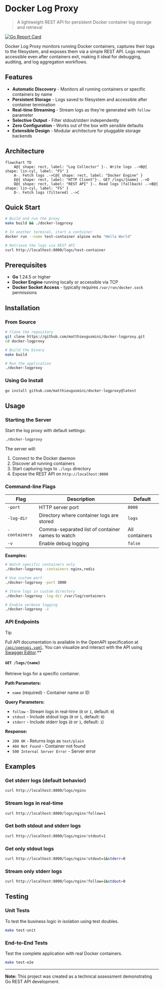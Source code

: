 # Docker Log Proxy

> A lightweight REST API for persistent Docker container log storage and retrieval

[![Go Report Card](https://goreportcard.com/badge/github.com/matthieugusmini/docker-logproxy)](https://goreportcard.com/report/github.com/matthieugusmini/docker-logproxy)

Docker Log Proxy monitors running Docker containers, captures their logs to the filesystem, and exposes them via a simple REST API. Logs remain accessible even after containers exit, making it ideal for debugging, auditing, and log aggregation workflows.

## Features

- **Automatic Discovery** - Monitors all running containers or specific containers by name
- **Persistent Storage** - Logs saved to filesystem and accessible after container termination
- **Real-time Streaming** - Stream logs as they're generated with `follow` parameter
- **Selective Output** - Filter stdout/stderr independently
- **Zero Configuration** - Works out of the box with sensible defaults
- **Extensible Design** - Modular architecture for pluggable storage backends

## Architecture

```mermaid
flowchart TD
    A@{ shape: rect, label: "Log Collector" }-. Write logs .->B@{ shape: lin-cyl, label: "FS" }
    A-. Fetch logs .->C@{ shape: rect, label: "Docker Engine" }
    E@{ shape: rect, label: "HTTP Client"}-. GET /logs/{name} .->D
    D@{ shape: rect, label: "REST API" }-. Read logs (fallback) .->B@{ shape: lin-cyl, label: "FS" }
    D-. Fetch logs (filtered) .->C
```

## Quick Start

```bash
# Build and run the proxy
make build && ./docker-logproxy

# In another terminal, start a container
docker run --name test-container alpine echo "Hello World"

# Retrieve the logs via REST API
curl http://localhost:8000/logs/test-container
```

## Prerequisites

- **Go** 1.24.5 or higher
- **Docker Engine** running locally or accessible via TCP
- **Docker Socket Access** - typically requires `/var/run/docker.sock` permissions

## Installation

### From Source

```bash
# Clone the repository
git clone https://github.com/matthieugusmini/docker-logproxy.git
cd docker-logproxy

# Build the binary
make build

# Run the application
./docker-logproxy
```

### Using Go Install

```bash
go install github.com/matthieugusmini/docker-logproxy@latest
```

## Usage

### Starting the Server

Start the log proxy with default settings:

```bash
./docker-logproxy
```

The server will:
1. Connect to the Docker daemon
2. Discover all running containers
3. Start capturing logs to `./logs` directory
4. Expose the REST API on `http://localhost:8000`

### Command-line Flags

| Flag | Description | Default |
|------|-------------|---------|
| `-port` | HTTP server port | `8000` |
| `-log-dir` | Directory where container logs are stored | `logs` |
| `-containers` | Comma-separated list of container names to watch | All containers |
| `-v` | Enable debug logging | `false` |

**Examples:**

```bash
# Watch specific containers only
./docker-logproxy -containers nginx,redis

# Use custom port
./docker-logproxy -port 3000

# Store logs in custom directory
./docker-logproxy -log-dir /var/log/containers

# Enable verbose logging
./docker-logproxy -v
```

### API Endpoints

> [!TIP]
> Full API documentation is available in the OpenAPI specification at [`/api/openapi.yaml`](api/openapi.yaml). You can visualize and interact with the API using [Swagger Editor](https://editor.swagger.io/).**

#### `GET /logs/{name}`

Retrieve logs for a specific container.

**Path Parameters:**
- `name` (required) - Container name or ID

**Query Parameters:**
- `follow` - Stream logs in real-time (`0` or `1`, default: `0`)
- `stdout` - Include stdout logs (`0` or `1`, default: `0`)
- `stderr` - Include stderr logs (`0` or `1`, default: `1`)

**Response:**
- `200 OK` - Returns logs as `text/plain`
- `404 Not Found` - Container not found
- `500 Internal Server Error` - Server error

## Examples

### Get stderr logs (default behavior)

```bash
curl http://localhost:8000/logs/nginx
```

### Stream logs in real-time

```bash
curl http://localhost:8000/logs/nginx?follow=1
```

### Get both stdout and stderr logs

```bash
curl http://localhost:8000/logs/nginx?stdout=1
```

### Get only stdout logs

```bash
curl http://localhost:8000/logs/nginx?stdout=1&stderr=0
```

### Stream only stderr logs

```bash
curl http://localhost:8000/logs/nginx?follow=1&stdout=0
```

## Testing

### Unit Tests

To test the business logic in isolation using test doubles.

```bash
make test-unit
```

### End-to-End Tests

Test the complete application with real Docker containers.

```bash
make test-e2e
```

---

**Note:** This project was created as a technical assessment demonstrating Go REST API development.
